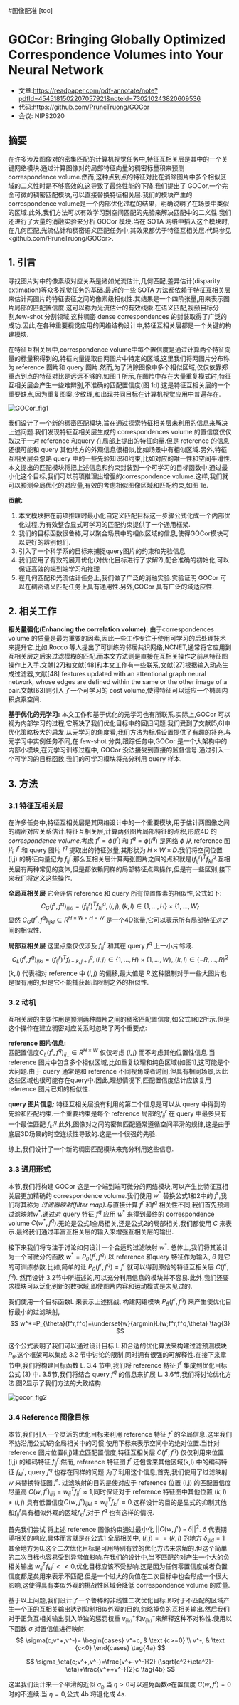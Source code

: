 #图像配准
[toc]

# GOCor: Bringing Globally Optimized Correspondence Volumes into Your Neural Network
- 文章:<https://readpaper.com/pdf-annotate/note?pdfId=4545181502207057921&noteId=730210243820609536>
- 代码:<https://github.com/PruneTruong/GOCor>
- 会议: NIPS2020

## 摘要
在许多涉及图像对的密集匹配的计算机视觉任务中,特征互相关层是其中的一个关键网络模块.通过计算图像对的局部特征向量的稠密标量积来预测correspondence volume.然而,这种点到点的特征对比在消除图片中多个相似区域的二义性时是不够高效的,这导致了最终性能的下降.我们提出了 GOCor,一个完全可微的稠密匹配模块,可以直接替换特征相关层.我们的模块产生的correspondence volume是一个内部优化过程的结果，明确说明了在场景中类似的区域.此外,我们方法可以有效学习到空间匹配的先验来解决匹配中的二义性.我们还进行了大量的消融实验来分析 GOCor 模块.当在 SOTA 网络中插入这个模块时,在几何匹配,光流估计和稠密语义匹配任务中,其效果都优于特征互相关层.代码参见 <github.com/PruneTruong/GOCor>.

## 1. 引言
寻找图片对中的像素级对应关系是诸如光流估计,几何匹配,差异估计(disparity extimation)等众多视觉任务的基础.最近的一些 SOTA 方法都依赖于特征互相关层来估计两图片的特征表征之间的像素级相似性.其结果是一个四阶张量,用来表示图片局部的匹配置信度.这可以称为光流估计的有效线索.在语义匹配,视频目标分割,few-shot 分割领域,这种稠密 dense correspondences 的封装取得了广泛的成功.因此,在各种重要视觉应用的网络结构设计中,特征互相关层都是一个关键的构建模块.

在特征互相关层中,correspondence volume中每个置信度是通过计算两个特征向量的标量积得到的,特征向量提取自两图片中特定的区域,这里我们将两图片分布称为 reference 图片和 query 图片.然而,为了消除图像中多个相似区域,仅仅依靠郑重点到点的特征对比是远远不够的.如图 1 所示,在图片中存在大量重复模式时,特征互相关层会产生一些难辨别,不准确的匹配置信度(图 1d).这是特征互相关层的一个重要缺点,因为重复图案,少纹理,和出现共同目标在计算机视觉应用中普遍存在.

![GOCor_fig1](../../Attachments/GOCor_fig1.png)
 
我们设计了一个新的稠密匹配模块,旨在通过探索特征相关层未利用的信息来解决上述问题.我们发现特征互相关层生成的 correspondences volume 的置信度仅仅取决于一对 reference 和query 在局部上提出的特征向量.但是 reference 的信息还很可能和 query 其他地方的外观信息很相似,比如场景中有相似区域.另外,特征互相关层会忽略 query 中的一些先验知识和约束,比如对应的唯一性和空间平滑性.本文提出的匹配模块将把上述信息和约束封装到一个可学习的目标函数中.通过最小化这个目标,我们可以前项推理出增强的correspondence volume.这样,我们就可以预测全局优化的对应量,有效的考虑相似图像区域和匹配约束,如图 1e.

**贡献:**
1. 本文模块把在前项推理时最小化自定义匹配目标这一步骤公式化成一个内部优化过程,为有效整合显式可学习的匹配约束提供了一个通用框架.
2. 我们的目标函数很鲁棒,可以聚合场景中的相似区域的信息,使得GOCor模块可以更好的辨别他们.
3. 引入了一个科学系的目标来捕捉query图片的约束和先验信息
4. 我们应用了有效的展开优化(对优化目标进行了求解?),配合准确的初始化,可以保证高效的端到端学习和推理
5. 在几何匹配和光流估计任务上,我们做了广泛的消融实验.实验证明 GOCor 可以在稠密语义匹配任务上具有通用性.另外,GOCor 具有广泛的域适应性.

## 2. 相关工作
**相关量强化(Enhancing the correlation volume):** 由于correspondences volume 的质量是最为重要的因素,因此一些工作专注于使用可学习的后处理技术来提升它.比如,Rocco 等人提出了可训练的邻居共识网络,NCNET,通常将它应用到互相关层之后来过滤模糊的匹配.而本文方法则是直接在互相关操作之前从特征图操作上入手.文献[27]和文献[48]和本文工作有一些联系,文献[27]根据输入动态生成过滤器,文献[48] features updated with an attentional graph neural network, whose edges are defined within the same or the other image of a pair.文献[63]则引入了一个可学习的 cost volume,使得特征可以适应一个椭圆内积点乘空间.

**基于优化的元学习:** 本文工作和基于优化的元学习也有所联系.实际上,GOCor 可以视为内部学习的过程,它解决了我们优化目标中的回归问题.我们受到了文献[5,6]中优化策略极大的启发.从元学习的角度看,我们方法为标准设置提供了有趣的补充.与元学习中实例任务不同,在 few-shot 分类,跟踪任务中,GOCor 是一个大架构中的内部小模块,在元学习训练过程中, GOCor 没法接受到直接的监督信号.通过引入一个可学习的目标函数,我们的可学习模块将充分利用 query 样本.

## 3. 方法
### 3.1 特征互相关层
在许多任务中,特征互相关层是其网络设计中的一个重要模块,用于估计两图像之间的稠密对应关系估计.特征互相关层,计算两张图片局部特征的点积,形成4D 的 _correspondence volume_.考虑 $f^r=\phi(I^r)$ 和 $f^q=\phi(I^q)$ 是网络 $\phi$ 从 reference 图片 $I^r$ 和 query 图片 $I^q$ 提取出的特征张量,其形状为 $H \times W \times D$.我们将空间位置 (i,j) 的特征向量记为 $f_{ij}^r$.那么互相关层计算两张图片之间的点积就是$(f_{ij}^r)^Tf_{kl}^q$.互相关层有两种常见的变体,但是都依赖同样的局部特征点乘操作,但是有一些区别,接下来我们将定义这些操作.

**全局互相关层**
它会评估 reference 和 query 所有位置像素的相似性,公式如下:
$$
C_G(f^r,f^q)_{ijkl}=(f^r_{ij})^Tf_{kl}^q,  (i,j),(k,l) \in \{1,...,H\} \times \{1,...,W\}  \tag{1}
$$
显然 $C_G(f^r,f^q)_{ijkl} \in R^{H \times W \times H \times W}$ 是一个4D张量,它可以表示所有局部特征对之间的相似性.  

**局部互相关层**
这里点乘仅仅涉及 $f^r_{ij}$ 和其在 query $f^q$ 上一小片邻域.
$$
C_L(f^r,f^q)_{ijkl}=(f^r_{ij})^Tf_{i+k,j+l}^q,  (i,j) \in \{1,...,H\} \times \{1,...,W\},,(k,l) \in \{-R,...,R\}^2  \tag{2}
$$
$(k,l)$ 代表相对 reference 中 $(i,j)$ 的偏移,最大值是 $R$.这种限制对于一些大图片也是很有用的,但是它不能捕获超出限制之外的相似性.

### 3.2 动机
互相关层的主要作用是预测两种图片之间的稠密匹配置信度,如公式1和2所示.但是这个操作在建立稠密对应关系时忽略了两个重要点:

**reference 图片信息:**  
匹配置信度$C_L(f^r,f^q)_{ij..} \in R^{H \times W}$ 仅仅考虑 $(i,j)$ 而不考虑其他位置性信息.当 reference 图片中包含多个相似区域,比如重复纹理和纯色区域(如图1),这可能是个大问题.由于 query 通常是和 reference 不同视角或者时间,但具有相同场景,因此这些区域也很可能存在query中.因此,理想情况下,匹配置信度估计应该复用 reference 图片已知的相似性.

**query 图片信息:**
特征互相关层没有利用的第二个信息是可以从 query 中得到的先验和匹配约束.一个重要约束是每个 reference 局部的$f^r_{ij}$ 在 query 中最多只有一个最佳匹配 $f^q_{kl}$.此外,图像对之间的密集匹配通常遵循空间平滑的规律,这是由于底层3D场景的时空连续性导致的.这是一个很强的先验.

综上,我们设计了一个新的稠密匹配模块来充分利用这些信息.

### 3.3 通用形式
本节,我们将构建 GOCor 这是一个端到端可微分的网络模块,可以产生比特征互相关层更加精确的 correspondence volume.我们使用 $w^*$ 替换公式1和2中的 $f^r$,我们将其称为 _过滤器映射(filter map)_.与直接计算 $f^r$ 和$f^q$ 相关性不同,我们首先预测过滤映射$w^*$.通过对 query 特征 $f^q$ 应用 $w^*$ 来得到最终的 correspondence volume $C(w^*,f^q)$.无论是公式1全局相关,还是公式2的局部相关,我们都使用 $C$ 来表示.最终我们通过丰富互相关层的输入来增强互相关层的输出.

接下来我们将专注于讨论如何设计一个合适的过滤映射 $w^*$. 总体上,我们将其设计为一个可微分的函数 $w^*=P_{\theta}(f^r,f^q)$,以 reference 和query 特征作为输入, $\theta$ 是它的可训练参数.比如,简单的让 $P_{\theta}(f^r,f^q)=f^r$ 就可以得到原始的特征互相关层 $C(f^r,f^q)$. 然而设计 3.2节中所描述的,可以充分利用信息的模块并不容易.此外,我们还要求模块可以泛化到新的数据域,即使图片内容和运动模式是未见过的.

我们使用一个目标函数L 来表示上述挑战, 构建网络模块 $P_{\theta}(f^r,f^q)$ 来产生使优化目标最小的过滤映射,
$$
w^*=P_{\theta}(f^r,f^q)=\underset{w}{argmin}L(w;f^r,f^q,\theta)   \tag{3}
$$

这个公式表明了我们可以通过设计目标 L 和合适的优化算法来构建过滤预测模块 $P_{\theta}$.这个框架可以集成 3.2 节中讨论的限制,同时拥有很强的可解释性.在接下来章节中,我们将构建目标函数 L. 3.4 节中,我们将 reference 特征 $f^r$ 集成到优化目标公式 (3) 中. 3.5节,我们将结合 query $f^q$ 的信息来扩展 L. 3.6节,我们将讨论优化方法.图2显示了我们方法的大致结构.

![gocor_fig2](../../Attachments/gocor_fig2.png)

### 3.4 Reference 图像目标
本节,我们引入一个灵活的优化目标来利用 reference 特征 $f^r$ 的全局信息.这里我们不妨沿用公式1的全局相关中的习惯,使用下标来表示空间中的绝对位置.当针对 reference 图片位置(i,j)建立匹配置信度,特征互相关层 $C(f^r,f^q)$ 仅仅利用来位置 (i,j) 的编码特征 $f^r_{ij}$.然而, reference 特征图 $f^r$ 还包含来其他区域(k,l) 中的编码特征 $f^r_{kl}$, query $f^q$ 也存在同样的问题.为了利用这个信息,首先,我们使用了过滤映射 $w$ 来替换特征图 $f^r$. 过滤映射的目的是使对应于 reference 位置 (i,j) 的匹配置信度尽量高 $C(w,f^r)_{ijij}=w^T_{ij}f^r_{ij} \approx 1$,同时保证对于 reference 特征图中其他位置 $(k,l) \neq (i,j)$ 具有低置信度$C(w,f^r)_{ijkl}=w^T_{ij}f^r_{kl} \approx 0$.这样设计的目的是显式的抑制其他和$f^r_{ij}$具有相似外观的区域$f^r_{kl}$,对于 $f^q$ 也有这样的情况.

首先我们尝试 将上述 reference 图像约束通过最小化 $||C(w,f^r) - \delta||^2$. $\delta$ 代表期望相关的响应,具体而言就是在公式1 全局相关中, $(i,j) == (k,l)$ 的地方 $\delta_{ijkl}=1$ 其余地方为0.这个二次优化目标是可用特别有效的优化方法来求解的.但这个简单的二次目标也容易受到异常值影响.在我们的设计中,当不匹配的对产生一个大的负相关输出 $w^T_{ij}f^r_{kl}<<0$,优化目标应该不受影响.这是因为任何零置信度或者负置信度都足矣用来表示不匹配.但是一个过大的负值在二次目标中也会形成一个很大影响,这使得具有类似外观的挑战性区域会降低 correspondence volume 的质量.

基于以上问题,我们设计了一个鲁棒的非线性二次优化目标.即对于不匹配的区域产生一个正的互相关输出达到抑制相似外观的目的,忽略掉负的互相关输出.然后我们对于正负互相关输出引入单独的惩罚权重 $v^+_{ijkl}$和$v^-_{ijkl}$来解释这种不对称性.使用以下函数 $\sigma$ 对置信值进行映射.
$$
\sigma(c;v^+,v^-)=
\begin{cases}
    v^+c, & \text {c>=0} \\
    v^-,  & \text {c<0}
\end{cases}   
\tag{4a}
$$

$$
\sigma_\eta(c;v^+,v^-)=\frac{v^+-v^-}{2} (\sqrt{c^2+\eta^2}-\eta)+\frac{v^++v^-}{2}c  \tag{4b}
$$

这里我们设计来一个平滑的近似 $\sigma_\eta$,当 $\eta>0$可以避免函数$\sigma$在置信度 $C(w,f^r)=0$ 时的不连续.当 $\eta=0$,公式 4b 将退化成 4a.
